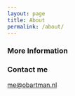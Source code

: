 ```yaml
---
layout: page
title: About
permalink: /about/
---
```


### More Information


### Contact me

[me@obartman.nl](mailto:me@obartman.nl)
